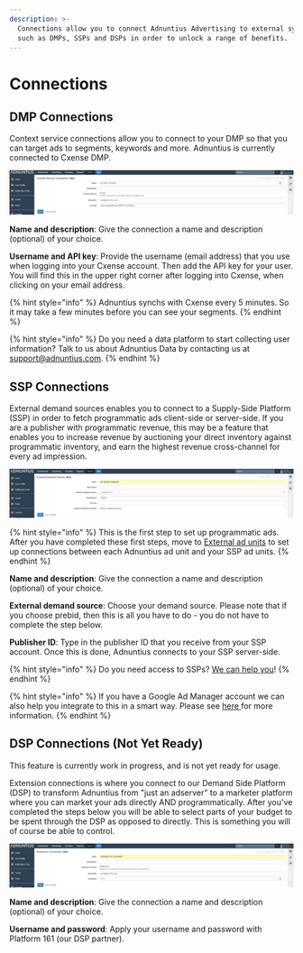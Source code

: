 ```yaml
---
description: >-
  Connections allow you to connect Adnuntius Advertising to external systems
  such as DMPs, SSPs and DSPs in order to unlock a range of benefits.
---
```


# Connections

## DMP Connections

Context service connections allow you to connect to your DMP so that you can target ads to segments, keywords and more. Adnuntius is currently connected to Cxense DMP.

![Context service connection](../../../.gitbook/assets/201811-reports-admin-context-service-connection.png)

**Name and description**: Give the connection a name and description \(optional\) of your choice.

**Username and API key**: Provide the username \(email address\) that you use when logging into your Cxense account. Then add the API key for your user. You will find this in the upper right corner after logging into Cxense, when clicking on your email address.

{% hint style="info" %}
Adnuntius synchs with Cxense every 5 minutes. So it may take a few minutes before you can see your segments.
{% endhint %}

{% hint style="info" %}
Do you need a data platform to start collecting user information? Talk to us about Adnuntius Data by contacting us at [support@adnuntius.com](mailto:support@adnuntius.com). 
{% endhint %}

## SSP Connections

External demand sources enables you to connect to a Supply-Side Platform \(SSP\) in order to fetch programmatic ads client-side or server-side. If you are a publisher with programmatic revenue, this may be a feature that enables you to increase revenue by auctioning your direct inventory against programmatic inventory, and earn the highest revenue cross-channel for every ad impression.

![External demand source setup example](../../../.gitbook/assets/201811-reports-admin-external-demand-source.png)

{% hint style="info" %}
This is the first step to set up programmatic ads. After you have completed these first steps, move to [External ad units](../inventory/external-adunits.md) to set up connections between each Adnuntius ad unit and your SSP ad units.
{% endhint %}

**Name and description**: Give the connection a name and description \(optional\) of your choice.

**External demand source**: Choose your demand source. Please note that if you choose prebid, then this is all you have to do - you do not have to complete the step below.

**Publisher ID**: Type in the publisher ID that you receive from your SSP account. Once this is done, Adnuntius connects to your SSP server-side.

{% hint style="info" %}
Do you need access to SSPs? [We can help you](https://adnuntius.com/programmatic-just-got-full-service/)! 
{% endhint %}

{% hint style="info" %}
If you have a Google Ad Manager account we can also help you integrate to this in a smart way. Please see [here ](../../../other-useful-information/gam-integration.md)for more information. 
{% endhint %}

## DSP Connections \(Not Yet Ready\)

This feature is currently work in progress, and is not yet ready for usage.

Extension connections is where you connect to our Demand Side Platform \(DSP\) to transform Adnuntius from "just an adserver" to a marketer platform where you can market your ads directly AND programmatically. After you've completed the steps below you will be able to select parts of your budget to be spent through the DSP as opposed to directly. This is something you will of course be able to control.

![Extension connection setup](../../../.gitbook/assets/201811-reports-admin-extension-connection.png)

**Name and description**: Give the connection a name and description \(optional\) of your choice.

**Username and password**: Apply your username and password with Platform 161 \(our DSP partner\).

